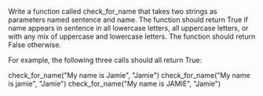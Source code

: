 Write a function called check_for_name that takes two strings as parameters named sentence and name. The function should return True if name appears in sentence in all lowercase letters, all uppercase letters, or with any mix of uppercase and lowercase letters. The function should return False otherwise.

For example, the following three calls should all return True:

check_for_name("My name is Jamie", "Jamie")
check_for_name("My name is jamie", "Jamie")
check_for_name("My name is JAMIE", "Jamie")